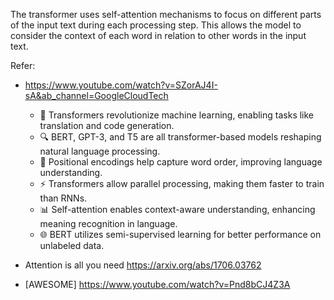The transformer uses self-attention mechanisms to focus on different parts of the input text during each processing step. 
This allows the model to consider the context of each word in relation to other words in the input text.

Refer:
* https://www.youtube.com/watch?v=SZorAJ4I-sA&ab_channel=GoogleCloudTech

  - 🚀 Transformers revolutionize machine learning, enabling tasks like translation and code generation.
  - 🔍 BERT, GPT-3, and T5 are all transformer-based models reshaping natural language processing.
  - 🧠 Positional encodings help capture word order, improving language understanding.
  - ⚡ Transformers allow parallel processing, making them faster to train than RNNs.
  - 📊 Self-attention enables context-aware understanding, enhancing meaning recognition in language.
  - 🌐 BERT utilizes semi-supervised learning for better performance on unlabeled data.

* Attention is all you need https://arxiv.org/abs/1706.03762
* [AWESOME] https://www.youtube.com/watch?v=Pnd8bCJ4Z3A
